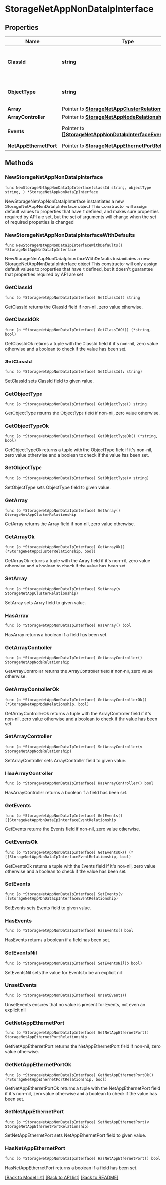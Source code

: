 # StorageNetAppNonDataIpInterface

## Properties

Name | Type | Description | Notes
------------ | ------------- | ------------- | -------------
**ClassId** | **string** | The fully-qualified name of the instantiated, concrete type. This property is used as a discriminator to identify the type of the payload when marshaling and unmarshaling data. | [default to "storage.NetAppNonDataIpInterface"]
**ObjectType** | **string** | The fully-qualified name of the instantiated, concrete type. The value should be the same as the &#39;ClassId&#39; property. | [default to "storage.NetAppNonDataIpInterface"]
**Array** | Pointer to [**StorageNetAppClusterRelationship**](StorageNetAppClusterRelationship.md) |  | [optional] 
**ArrayController** | Pointer to [**StorageNetAppNodeRelationship**](StorageNetAppNodeRelationship.md) |  | [optional] 
**Events** | Pointer to [**[]StorageNetAppNonDataIpInterfaceEventRelationship**](StorageNetAppNonDataIpInterfaceEventRelationship.md) | An array of relationships to storageNetAppNonDataIpInterfaceEvent resources. | [optional] [readonly] 
**NetAppEthernetPort** | Pointer to [**StorageNetAppEthernetPortRelationship**](StorageNetAppEthernetPortRelationship.md) |  | [optional] 

## Methods

### NewStorageNetAppNonDataIpInterface

`func NewStorageNetAppNonDataIpInterface(classId string, objectType string, ) *StorageNetAppNonDataIpInterface`

NewStorageNetAppNonDataIpInterface instantiates a new StorageNetAppNonDataIpInterface object
This constructor will assign default values to properties that have it defined,
and makes sure properties required by API are set, but the set of arguments
will change when the set of required properties is changed

### NewStorageNetAppNonDataIpInterfaceWithDefaults

`func NewStorageNetAppNonDataIpInterfaceWithDefaults() *StorageNetAppNonDataIpInterface`

NewStorageNetAppNonDataIpInterfaceWithDefaults instantiates a new StorageNetAppNonDataIpInterface object
This constructor will only assign default values to properties that have it defined,
but it doesn't guarantee that properties required by API are set

### GetClassId

`func (o *StorageNetAppNonDataIpInterface) GetClassId() string`

GetClassId returns the ClassId field if non-nil, zero value otherwise.

### GetClassIdOk

`func (o *StorageNetAppNonDataIpInterface) GetClassIdOk() (*string, bool)`

GetClassIdOk returns a tuple with the ClassId field if it's non-nil, zero value otherwise
and a boolean to check if the value has been set.

### SetClassId

`func (o *StorageNetAppNonDataIpInterface) SetClassId(v string)`

SetClassId sets ClassId field to given value.


### GetObjectType

`func (o *StorageNetAppNonDataIpInterface) GetObjectType() string`

GetObjectType returns the ObjectType field if non-nil, zero value otherwise.

### GetObjectTypeOk

`func (o *StorageNetAppNonDataIpInterface) GetObjectTypeOk() (*string, bool)`

GetObjectTypeOk returns a tuple with the ObjectType field if it's non-nil, zero value otherwise
and a boolean to check if the value has been set.

### SetObjectType

`func (o *StorageNetAppNonDataIpInterface) SetObjectType(v string)`

SetObjectType sets ObjectType field to given value.


### GetArray

`func (o *StorageNetAppNonDataIpInterface) GetArray() StorageNetAppClusterRelationship`

GetArray returns the Array field if non-nil, zero value otherwise.

### GetArrayOk

`func (o *StorageNetAppNonDataIpInterface) GetArrayOk() (*StorageNetAppClusterRelationship, bool)`

GetArrayOk returns a tuple with the Array field if it's non-nil, zero value otherwise
and a boolean to check if the value has been set.

### SetArray

`func (o *StorageNetAppNonDataIpInterface) SetArray(v StorageNetAppClusterRelationship)`

SetArray sets Array field to given value.

### HasArray

`func (o *StorageNetAppNonDataIpInterface) HasArray() bool`

HasArray returns a boolean if a field has been set.

### GetArrayController

`func (o *StorageNetAppNonDataIpInterface) GetArrayController() StorageNetAppNodeRelationship`

GetArrayController returns the ArrayController field if non-nil, zero value otherwise.

### GetArrayControllerOk

`func (o *StorageNetAppNonDataIpInterface) GetArrayControllerOk() (*StorageNetAppNodeRelationship, bool)`

GetArrayControllerOk returns a tuple with the ArrayController field if it's non-nil, zero value otherwise
and a boolean to check if the value has been set.

### SetArrayController

`func (o *StorageNetAppNonDataIpInterface) SetArrayController(v StorageNetAppNodeRelationship)`

SetArrayController sets ArrayController field to given value.

### HasArrayController

`func (o *StorageNetAppNonDataIpInterface) HasArrayController() bool`

HasArrayController returns a boolean if a field has been set.

### GetEvents

`func (o *StorageNetAppNonDataIpInterface) GetEvents() []StorageNetAppNonDataIpInterfaceEventRelationship`

GetEvents returns the Events field if non-nil, zero value otherwise.

### GetEventsOk

`func (o *StorageNetAppNonDataIpInterface) GetEventsOk() (*[]StorageNetAppNonDataIpInterfaceEventRelationship, bool)`

GetEventsOk returns a tuple with the Events field if it's non-nil, zero value otherwise
and a boolean to check if the value has been set.

### SetEvents

`func (o *StorageNetAppNonDataIpInterface) SetEvents(v []StorageNetAppNonDataIpInterfaceEventRelationship)`

SetEvents sets Events field to given value.

### HasEvents

`func (o *StorageNetAppNonDataIpInterface) HasEvents() bool`

HasEvents returns a boolean if a field has been set.

### SetEventsNil

`func (o *StorageNetAppNonDataIpInterface) SetEventsNil(b bool)`

 SetEventsNil sets the value for Events to be an explicit nil

### UnsetEvents
`func (o *StorageNetAppNonDataIpInterface) UnsetEvents()`

UnsetEvents ensures that no value is present for Events, not even an explicit nil
### GetNetAppEthernetPort

`func (o *StorageNetAppNonDataIpInterface) GetNetAppEthernetPort() StorageNetAppEthernetPortRelationship`

GetNetAppEthernetPort returns the NetAppEthernetPort field if non-nil, zero value otherwise.

### GetNetAppEthernetPortOk

`func (o *StorageNetAppNonDataIpInterface) GetNetAppEthernetPortOk() (*StorageNetAppEthernetPortRelationship, bool)`

GetNetAppEthernetPortOk returns a tuple with the NetAppEthernetPort field if it's non-nil, zero value otherwise
and a boolean to check if the value has been set.

### SetNetAppEthernetPort

`func (o *StorageNetAppNonDataIpInterface) SetNetAppEthernetPort(v StorageNetAppEthernetPortRelationship)`

SetNetAppEthernetPort sets NetAppEthernetPort field to given value.

### HasNetAppEthernetPort

`func (o *StorageNetAppNonDataIpInterface) HasNetAppEthernetPort() bool`

HasNetAppEthernetPort returns a boolean if a field has been set.


[[Back to Model list]](../README.md#documentation-for-models) [[Back to API list]](../README.md#documentation-for-api-endpoints) [[Back to README]](../README.md)



